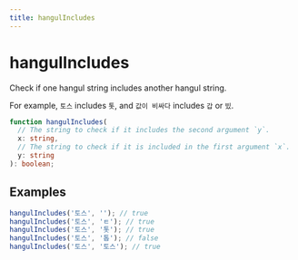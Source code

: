 ```yaml
---
title: hangulIncludes
---
```


# hangulIncludes

Check if one hangul string includes another hangul string.

For example, `토스` includes `톳`, and `값이 비싸다` includes `갑` or `빘`.

```typescript
function hangulIncludes(
  // The string to check if it includes the second argument `y`.
  x: string,
  // The string to check if it is included in the first argument `x`.
  y: string
): boolean;
```

## Examples

```typescript
hangulIncludes('토스', ''); // true
hangulIncludes('토스', 'ㅌ'); // true
hangulIncludes('토스', '톳'); // true
hangulIncludes('토스', '톱'); // false
hangulIncludes('토스', '토스'); // true
```
